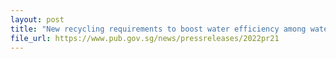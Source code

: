 ```yaml
---
layout: post
title: "New recycling requirements to boost water efficiency among water-intensive industries"
file_url: https://www.pub.gov.sg/news/pressreleases/2022pr21
---
```

